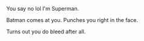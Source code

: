 You say no lol I'm Superman.

Batman comes at you. Punches you right in the face.

Turns out you do bleed after all.
